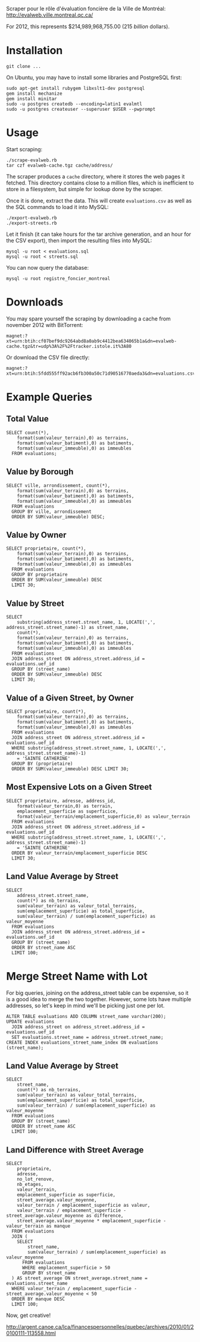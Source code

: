 Scraper pour le rôle d'évaluation foncière de la Ville de Montréal: http://evalweb.ville.montreal.qc.ca/

For 2012, this represents $214,989,968,755.00 (215 *billion* dollars).

# Installation

    git clone ...
    
On Ubuntu, you may have to install some libraries and PostgreSQL first:

    sudo apt-get install rubygem libxslt1-dev postgresql
    gem install mechanize
    gem install minitar
    sudo -u postgres createdb --encoding=latin1 evalmtl
    sudo -u postgres createuser --superuser $USER --pwprompt

# Usage

Start scraping:

    ./scrape-evalweb.rb
    tar czf evalweb-cache.tgz cache/address/

The scraper produces a `cache` directory, where it stores the web pages it fetched. This directory contains close to a million files, which is inefficient to store in a filesystem, but simple for lookup done by the scraper.

Once it is done, extract the data. This will create `evaluations.csv` as well as the SQL commands to load it into MySQL:

    ./export-evalweb.rb
    ./export-streets.rb

Let it finish (it can take hours for the tar archive generation, and an hour for the CSV export), then import the resulting files into MySQL:

    mysql -u root < evaluations.sql
    mysql -u root < streets.sql

You can now query the database:

    mysql -u root registre_foncier_montreal

# Downloads

You may spare yourself the scraping by downloading a cache from november 2012 with BitTorrent:

    magnet:?xt=urn:btih:cf07bef9dc9264abd8a0ab9c4412bea634065b1a&dn=evalweb-cache.tgz&tr=udp%3A%2F%2Ftracker.istole.it%3A80

Or download the CSV file directly:

    magnet:?xt=urn:btih:5fdd555ff92acb6fb300a50c71d90516770aeda3&dn=evaluations.csv.gz&tr=udp%3A%2F%2Ftracker.istole.it%3A80

# Example Queries

## Total Value

    SELECT count(*),
        format(sum(valeur_terrain),0) as terrains,
        format(sum(valeur_batiment),0) as batiments,
        format(sum(valeur_immeuble),0) as immeubles
      FROM evaluations;

## Value by Borough

    SELECT ville, arrondissement, count(*),
        format(sum(valeur_terrain),0) as terrains,
        format(sum(valeur_batiment),0) as batiments,
        format(sum(valeur_immeuble),0) as immeubles
      FROM evaluations
      GROUP BY ville, arrondissement
      ORDER BY SUM(valeur_immeuble) DESC;

## Value by Owner

    SELECT proprietaire, count(*),
        format(sum(valeur_terrain),0) as terrains,
        format(sum(valeur_batiment),0) as batiments,
        format(sum(valeur_immeuble),0) as immeubles
      FROM evaluations
      GROUP BY proprietaire
      ORDER BY SUM(valeur_immeuble) DESC
      LIMIT 30;

## Value by Street

    SELECT
        substring(address_street.street_name, 1, LOCATE(',', address_street.street_name)-1) as street_name,
        count(*),
        format(sum(valeur_terrain),0) as terrains,
        format(sum(valeur_batiment),0) as batiments,
        format(sum(valeur_immeuble),0) as immeubles
      FROM evaluations
      JOIN address_street ON address_street.address_id = evaluations.uef_id
      GROUP BY (street_name)
      ORDER BY SUM(valeur_immeuble) DESC
      LIMIT 30;

## Value of a Given Street, by Owner

    SELECT proprietaire, count(*),
        format(sum(valeur_terrain),0) as terrains,
        format(sum(valeur_batiment),0) as batiments,
        format(sum(valeur_immeuble),0) as immeubles
      FROM evaluations
      JOIN address_street ON address_street.address_id = evaluations.uef_id
      WHERE substring(address_street.street_name, 1, LOCATE(',', address_street.street_name)-1)
        = 'SAINTE CATHERINE'
      GROUP BY (proprietaire)
      ORDER BY SUM(valeur_immeuble) DESC LIMIT 30;

## Most Expensive Lots on a Given Street

    SELECT proprietaire, adresse, address_id,
        format(valeur_terrain,0) as terrain,
        emplacement_superficie as superficice,
        format(valeur_terrain/emplacement_superficie,0) as valeur_terrain
      FROM evaluations
      JOIN address_street ON address_street.address_id = evaluations.uef_id
      WHERE substring(address_street.street_name, 1, LOCATE(',', address_street.street_name)-1)
        = 'SAINTE CATHERINE'
      ORDER BY valeur_terrain/emplacement_superficie DESC
      LIMIT 30;

## Land Value Average by Street

    SELECT
        address_street.street_name,
        count(*) as nb_terrains,
        sum(valeur_terrain) as valeur_total_terrains,
        sum(emplacement_superficie) as total_superficie,
        sum(valeur_terrain) / sum(emplacement_superficie) as valeur_moyenne
      FROM evaluations
      JOIN address_street ON address_street.address_id = evaluations.uef_id
      GROUP BY (street_name)
      ORDER BY street_name ASC
      LIMIT 100;

# Merge Street Name with Lot

For big queries, joining on the address_street table can be expensive, so it is a good idea to merge the two together. However, some lots have multiple addresses, so let's keep in mind we'll be picking just one per lot.

    ALTER TABLE evaluations ADD COLUMN street_name varchar(200);
    UPDATE evaluations
      JOIN address_street on address_street.address_id = evaluations.uef_id
      SET evaluations.street_name = address_street.street_name;
    CREATE INDEX evaluations_street_name_index ON evaluations (street_name);

## Land Value Average by Street

    SELECT
        street_name,
        count(*) as nb_terrains,
        sum(valeur_terrain) as valeur_total_terrains,
        sum(emplacement_superficie) as total_superficie,
        sum(valeur_terrain) / sum(emplacement_superficie) as valeur_moyenne
      FROM evaluations
      GROUP BY (street_name)
      ORDER BY street_name ASC
      LIMIT 100;

## Land Difference with Street Average

    SELECT
        proprietaire,
        adresse,
        no_lot_renove,
        nb_etages,
        valeur_terrain,
        emplacement_superficie as superficie,
        street_average.valeur_moyenne,
        valeur_terrain / emplacement_superficie as valeur,
        valeur_terrain / emplacement_superficie - street_average.valeur_moyenne as difference,
        street_average.valeur_moyenne * emplacement_superficie - valeur_terrain as manque
      FROM evaluations
      JOIN (
        SELECT
            street_name,
            sum(valeur_terrain) / sum(emplacement_superficie) as valeur_moyenne
          FROM evaluations
          WHERE emplacement_superficie > 50
          GROUP BY street_name
      ) AS street_average ON street_average.street_name = evaluations.street_name
      WHERE valeur_terrain / emplacement_superficie - street_average.valeur_moyenne < 50
      ORDER BY manque DESC
      LIMIT 100;

Now, get creative!

http://argent.canoe.ca/lca/financespersonnelles/quebec/archives/2010/01/20100111-113558.html

